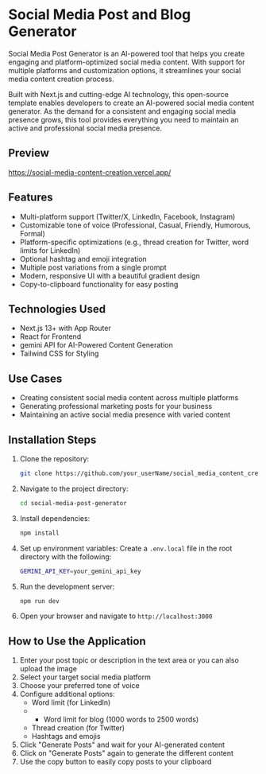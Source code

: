 # Social Media Post and Blog Generator

Social Media Post Generator is an AI-powered tool that helps you create engaging and platform-optimized social media content. With support for multiple platforms and customization options, it streamlines your social media content creation process.

Built with Next.js and cutting-edge AI technology, this open-source template enables developers to create an AI-powered social media content generator. As the demand for a consistent and engaging social media presence grows, this tool provides everything you need to maintain an active and professional social media presence.

## Preview
https://social-media-content-creation.vercel.app/
## Features

- Multi-platform support (Twitter/X, LinkedIn, Facebook, Instagram)
- Customizable tone of voice (Professional, Casual, Friendly, Humorous, Formal)
- Platform-specific optimizations (e.g., thread creation for Twitter, word limits for LinkedIn)
- Optional hashtag and emoji integration
- Multiple post variations from a single prompt
- Modern, responsive UI with a beautiful gradient design
- Copy-to-clipboard functionality for easy posting

## Technologies Used
- Next.js 13+ with App Router
- React for Frontend
- gemini API for AI-Powered Content Generation
- Tailwind CSS for Styling

## Use Cases
- Creating consistent social media content across multiple platforms
- Generating professional marketing posts for your business
- Maintaining an active social media presence with varied content

## Installation Steps

1. Clone the repository:
    ```bash
    git clone https://github.com/your_userName/social_media_content_creation.git
    ```

2. Navigate to the project directory:
    ```bash
    cd social-media-post-generator
    ```

3. Install dependencies:
    ```bash
    npm install
    ```

4. Set up environment variables:
   Create a `.env.local` file in the root directory with the following:
    ```bash
    GEMINI_API_KEY=your_gemini_api_key
    ```
   
5. Run the development server:
    ```bash
    npm run dev
    ```

6. Open your browser and navigate to `http://localhost:3000`

## How to Use the Application

1. Enter your post topic or description in the text area or you can also upload the image
2. Select your target social media platform
3. Choose your preferred tone of voice
4. Configure additional options:
   - Word limit (for LinkedIn)
   - - Word limit for blog (1000 words to 2500 words)
   - Thread creation (for Twitter)
   - Hashtags and emojis
5. Click "Generate Posts" and wait for your AI-generated content
6. Click on "Generate Posts" again to generate the different content
7. Use the copy button to easily copy posts to your clipboard


